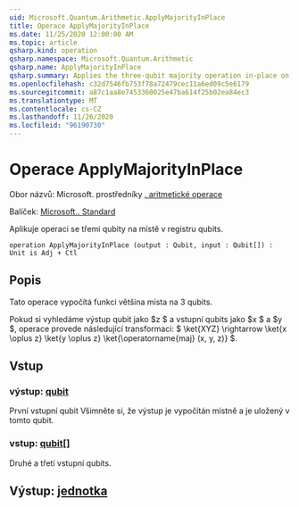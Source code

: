 ```yaml
---
uid: Microsoft.Quantum.Arithmetic.ApplyMajorityInPlace
title: Operace ApplyMajorityInPlace
ms.date: 11/25/2020 12:00:00 AM
ms.topic: article
qsharp.kind: operation
qsharp.namespace: Microsoft.Quantum.Arithmetic
qsharp.name: ApplyMajorityInPlace
qsharp.summary: Applies the three-qubit majority operation in-place on a register of qubits.
ms.openlocfilehash: c32d7546fb753f78a72479cec11a6ed09c5e6179
ms.sourcegitcommit: a87c1aa8e7453360025e47ba614f25b02ea84ec3
ms.translationtype: MT
ms.contentlocale: cs-CZ
ms.lasthandoff: 11/26/2020
ms.locfileid: "96190730"
---
```

# <a name="applymajorityinplace-operation"></a>Operace ApplyMajorityInPlace

Obor názvů: Microsoft. prostředníky [. aritmetické operace](xref:Microsoft.Quantum.Arithmetic)

Balíček: [Microsoft.. Standard](https://nuget.org/packages/Microsoft.Quantum.Standard)


Aplikuje operaci se třemi qubity na místě v registru qubits.

```qsharp
operation ApplyMajorityInPlace (output : Qubit, input : Qubit[]) : Unit is Adj + Ctl
```


## <a name="description"></a>Popis

Tato operace vypočítá funkci většina místa na 3 qubits.

Pokud si vyhledáme výstup qubit jako $z $ a vstupní qubits jako $x $ a $y $, operace provede následující transformaci: $ \ket{XYZ} \rightarrow \ket{x \oplus z} \ket{y \oplus z} \ket{\operatorname{maj} (x, y, z)} $.

## <a name="input"></a>Vstup

### <a name="output--qubit"></a>výstup: [qubit](xref:microsoft.quantum.lang-ref.qubit)

První vstupní qubit Všimněte si, že výstup je vypočítán místně a je uložený v tomto qubit.


### <a name="input--qubit"></a>vstup: [qubit](xref:microsoft.quantum.lang-ref.qubit)[]

Druhé a třetí vstupní qubits.



## <a name="output--unit"></a>Výstup: [jednotka](xref:microsoft.quantum.lang-ref.unit)

